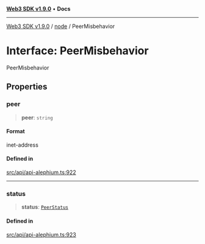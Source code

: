 [**Web3 SDK v1.9.0**](../../../README.md) • **Docs**

***

[Web3 SDK v1.9.0](../../../globals.md) / [node](../README.md) / PeerMisbehavior

# Interface: PeerMisbehavior

PeerMisbehavior

## Properties

### peer

> **peer**: `string`

#### Format

inet-address

#### Defined in

[src/api/api-alephium.ts:922](https://github.com/Mystic-Nayy/alephium-web3/blob/c1afd789a197ce5fe21f08c2965942090157c33d/packages/web3/src/api/api-alephium.ts#L922)

***

### status

> **status**: [`PeerStatus`](../type-aliases/PeerStatus.md)

#### Defined in

[src/api/api-alephium.ts:923](https://github.com/Mystic-Nayy/alephium-web3/blob/c1afd789a197ce5fe21f08c2965942090157c33d/packages/web3/src/api/api-alephium.ts#L923)
